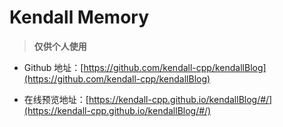 # Kendall Memory

> **仅供个人使用**

- Github 地址：[https://github.com/kendall-cpp/kendallBlog](https://github.com/kendall-cpp/kendallBlog)

- 在线预览地址：[https://kendall-cpp.github.io/kendallBlog/#/](https://kendall-cpp.github.io/kendallBlog/#/)